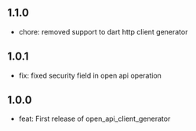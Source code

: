 ## 1.1.0
- chore: removed support to dart http client generator

## 1.0.1
- fix: fixed security field in open api operation

## 1.0.0
- feat: First release of open_api_client_generator
